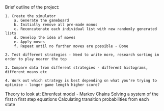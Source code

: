 Brief outline of the project:
    
    1. Create the simulator
        a. Generate the gameboard
        b. Initially remove all pre-made monos
        c. Reconcatenate each individual list with new randomly generated lists
        d. Develop the idea of moves
        e. Apply moves
        f. Repeat until no further moves are possible - Done
        
    2. Test different strategies - Need to write more, research sorting in order to play nearer the top
    
    3. Compare data from different strategies - different histograms, different means etc
    
    4. Work out which strategy is best depending on what you're trying to optimise - longer game length higher score? 
        
Theory to look at: 
Ehrenfest model - Markov Chains
Solving a system of the first n first step equations
Calculating transition probabilities from each state

